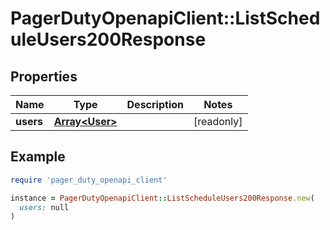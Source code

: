 # PagerDutyOpenapiClient::ListScheduleUsers200Response

## Properties

| Name | Type | Description | Notes |
| ---- | ---- | ----------- | ----- |
| **users** | [**Array&lt;User&gt;**](User.md) |  | [readonly] |

## Example

```ruby
require 'pager_duty_openapi_client'

instance = PagerDutyOpenapiClient::ListScheduleUsers200Response.new(
  users: null
)
```

